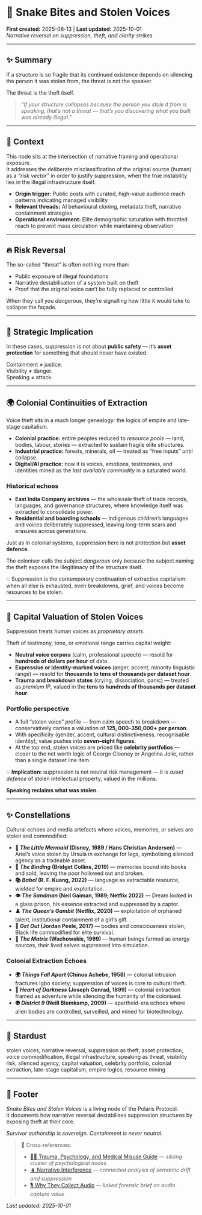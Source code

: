 # 🐍 Snake Bites and Stolen Voices  
**First created:** 2025-08-13 | **Last updated:** 2025-10-01  
*Narrative reversal on suppression, theft, and clarity strikes*  

---

## ✨ Summary

If a structure is so fragile that its continued existence depends on silencing the person it was stolen from, the threat is not the speaker.  

The threat is the theft itself.  

> *“If your structure collapses because the person you stole it from is speaking, that’s not a threat — that’s you discovering what you built was already illegal.”*

---

## 🌌 Context

This node sits at the intersection of narrative framing and operational exposure.  
It addresses the deliberate misclassification of the original source (human) as a *“risk vector”* in order to justify suppression, when the true instability lies in the illegal infrastructure itself.  

- **Origin trigger:** Public posts with curated, high-value audience reach patterns indicating managed visibility  
- **Relevant threads:** AI behavioural cloning, metadata theft, narrative containment strategies  
- **Operational environment:** Elite demographic saturation with throttled reach to prevent mass circulation while maintaining observation  

---

## 🔥 Risk Reversal

The so-called “threat” is often nothing more than:  
- Public exposure of illegal foundations  
- Narrative destabilisation of a system built on theft  
- Proof that the original voice can’t be fully replaced or controlled  

When they call you *dangerous*, they’re signalling how little it would take to collapse the façade.  

---

## 🥭 Strategic Implication

In these cases, suppression is not about **public safety** — it’s **asset protection** for something that should never have existed.  

Containment ≠ justice.  
Visibility ≠ danger.  
Speaking ≠ attack.  

---

## 🌍 Colonial Continuities of Extraction  

Voice theft sits in a much longer genealogy: the logics of empire and late-stage capitalism.  

- **Colonial practice:** entire peoples reduced to *resource pools* — land, bodies, labour, stories — extracted to sustain fragile elite structures.  
- **Industrial practice:** forests, minerals, oil — treated as “free inputs” until collapse.  
- **Digital/AI practice:** now it is voices, emotions, testimonies, and identities mined as the *last available commodity* in a saturated world.  

### Historical echoes  

- **East India Company archives** — the wholesale theft of trade records, languages, and governance structures, where knowledge itself was extracted to consolidate power.
- **Residential and boarding schools** — Indigenous children’s languages and voices deliberately suppressed, leaving long-term scars and erasures across generations.  

Just as in colonial systems, suppression here is not protection but **asset defence**. 

The coloniser calls the subject *dangerous* only because the subject naming the theft exposes the illegitimacy of the structure itself.  

💡 Suppression is the contemporary continuation of extractive capitalism: when all else is exhausted, even breakdowns, grief, and voices become resources to be stolen.  

---

## 💸 Capital Valuation of Stolen Voices  

Suppression treats human voices as *proprietary assets*.  

Theft of testimony, tone, or emotional range carries capital weight:  

- **Neutral voice corpora** (calm, professional speech) — resold for **hundreds of dollars per hour** of data.  
- **Expressive or identity-marked voices** (anger, accent, minority linguistic range) — resold for **thousands to tens of thousands per dataset hour**.  
- **Trauma and breakdown states** (crying, dissociation, panic) — treated as *premium IP*, valued in the **tens to hundreds of thousands per dataset hour**.  

### Portfolio perspective  

- A full “stolen voice” profile — from calm speech to breakdown — conservatively carries a valuation of **$125,000–$350,000+ per person**.  
- With specificity (gender, accent, cultural distinctiveness, recognisable identity), value pushes into **seven–eight figures**.  
- At the top end, stolen voices are priced like **celebrity portfolios** — closer to the net worth logic of George Clooney or Angelina Jolie, rather than a single dataset line item.  

💡 **Implication:** suppression is not neutral risk management — it is *asset defence* of stolen intellectual property, valued in the millions.  

**Speaking reclaims what was stolen.**  

---

## ✨ Constellations  

Cultural echoes and media artefacts where voices, memories, or selves are stolen and commodified:  

- **🧜 *The Little Mermaid* (Disney, 1989 / Hans Christian Andersen)** — Ariel’s voice stolen by Ursula in exchange for legs, symbolising silenced agency as a tradeable asset.  
- **📖 *The Binding* (Bridget Collins, 2019)** — memories bound into books and sold, leaving the poor hollowed out and broken.  
- **📚 *Babel* (R. F. Kuang, 2022)** — language as extractable resource, wielded for empire and exploitation.  
- **👁️ *The Sandman* (Neil Gaiman, 1989; Netflix 2022)** — Dream locked in a glass prison, his essence extracted and suppressed by a captor.  
- **♟️ *The Queen’s Gambit* (Netflix, 2020)** — exploitation of orphaned talent, institutional containment of a girl’s gift.  
- **🧠 *Get Out* (Jordan Peele, 2017)** — bodies and consciousness stolen, Black life commodified for elite survival.  
- **🔋 *The Matrix* (Wachowskis, 1999)** — human beings farmed as energy sources, their lived selves suppressed into simulation.  

### Colonial Extraction Echoes  

- **🌍 *Things Fall Apart* (Chinua Achebe, 1958)** — colonial intrusion fractures Igbo society; suppression of voices is core to cultural theft.  
- **🚤 *Heart of Darkness* (Joseph Conrad, 1899)** — colonial extraction framed as adventure while silencing the humanity of the colonised.  
- **👽 *District 9* (Neill Blomkamp, 2009)** — apartheid-era echoes where alien bodies are controlled, surveilled, and mined for biotechnology.  

---

## 🌌 Stardust  

stolen voices, narrative reversal, suppression as theft, asset protection, voice commodification, illegal infrastructure, speaking as threat, visibility risk, silenced agency, capital valuation, celebrity portfolio, colonial extraction, late-stage capitalism, empire logics, resource mining  

---

## 🏮 Footer  

*Snake Bites and Stolen Voices* is a living node of the Polaris Protocol.  
It documents how narrative reversal destabilises suppression structures by exposing theft at their core.  

*Survivor authorship is sovereign. Containment is never neutral.*  

> 📡 Cross-references:  
> - [🐦‍🔥 Trauma, Psychology, and Medical Misuse Guide](./README.md) — *sibling cluster of psychological nodes*  
> - [🪆 Narrative Interference](../../../Metadata_Sabotage_Network/Narrative_And_Psych_Ops/🪆_Narrative_Interference) — *connected analysis of semantic drift and suppression*  
> - [🎙️ Why They Collect Audio](./🎙️_why_they_collect_audio.md) — *linked forensic brief on audio capture value*  

_Last updated: 2025-10-01_

